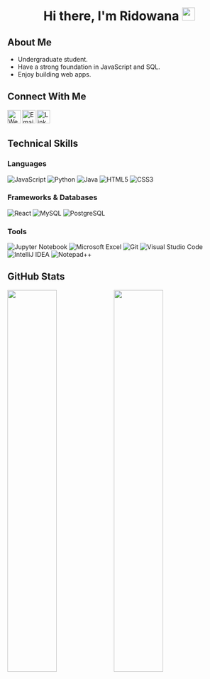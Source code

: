# <p align="center">Hi there, I'm Ridowana <img src="https://github.com/TheDudeThatCode/TheDudeThatCode/blob/master/Assets/Hi.gif" width="29px"></p>

## About Me
- Undergraduate student.
- Have a strong foundation in JavaScript and SQL.
- Enjoy building web apps. 

## Connect With Me
<div>
  <a href="PORTFOLIO WEBSITE LINK" alt="Portfolio" target="_blank"><img align="left" src="https://user-images.githubusercontent.com/65736523/198874286-b485e529-50e4-49b5-a237-2dc5e62d6815.png" alt="Web" width="30px" /></a>
 <a href="mailto:ridowana.tabassum@gmail.com" alt="ridowana.tabassum@gmail.com" target="_blank"><img align="left" src="https://user-images.githubusercontent.com/65736523/198883053-023b7933-876b-4853-9d6f-22255a55c723.png" alt="Email" width="30px" /></a>
  <a href="https://www.linkedin.com/in/ridowana-tabassum-98968024a/" alt="ridowana-tabassum" target="_blank"><img align="left" src="https://user-images.githubusercontent.com/65736523/198874337-9ea0550e-6946-4c37-8798-47d9983a4d5a.png" alt="LinkedIn" width="30px" /></a>
</div>
<br>
<br>

## Technical Skills
### Languages
![JavaScript](https://img.shields.io/badge/JavaScript-F7DF1E?style=for-the-badge&logo=javascript&logoColor=black)
![Python](https://img.shields.io/badge/python-3670A0?style=for-the-badge&logo=python&logoColor=ffdd54)
![Java](https://img.shields.io/badge/Java-ED8B00?style=for-the-badge&logo=java&logoColor=white)
![HTML5](https://img.shields.io/badge/html5-%23E34F26.svg?style=for-the-badge&logo=html5&logoColor=white)
![CSS3](https://img.shields.io/badge/css3-%231572B6.svg?style=for-the-badge&logo=css3&logoColor=white)

### Frameworks & Databases
![React](https://img.shields.io/badge/React-20232A?style=for-the-badge&logo=react&logoColor=61DAFB)
![MySQL](https://img.shields.io/badge/mysql-%2300f.svg?style=for-the-badge&logo=mysql&logoColor=white)
![PostgreSQL](https://img.shields.io/badge/PostgreSQL-316192?style=for-the-badge&logo=postgresql&logoColor=white)

### Tools
![Jupyter Notebook](https://img.shields.io/badge/jupyter-%23FA0F00.svg?style=for-the-badge&logo=jupyter&logoColor=white)
![Microsoft Excel](https://img.shields.io/badge/Microsoft_Excel-217346?style=for-the-badge&logo=microsoft-excel&logoColor=white)
![Git](https://img.shields.io/badge/git-%23F05033.svg?style=for-the-badge&logo=git&logoColor=white)
![Visual Studio Code](https://img.shields.io/badge/Visual%20Studio%20Code-0078d7.svg?style=for-the-badge&logo=visual-studio-code&logoColor=white)
![IntelliJ IDEA](https://img.shields.io/badge/IntelliJIDEA-000000.svg?style=for-the-badge&logo=intellij-idea&logoColor=white)
![Notepad++](https://img.shields.io/badge/Notepad++-90E59A.svg?style=for-the-badge&logo=notepad%2b%2b&logoColor=black)
## GitHub Stats
<img align="left" width="47%" src="https://github-readme-stats.vercel.app/api?username=ridowana-tabassum&show_icons=true&theme=merko" />
<img align="left" width="47%" src="https://github-readme-stats.vercel.app/api/top-langs/?username=ridowana-tabassum&layout=compact&hide=html,css,c%2B%2B&theme=merko" />
